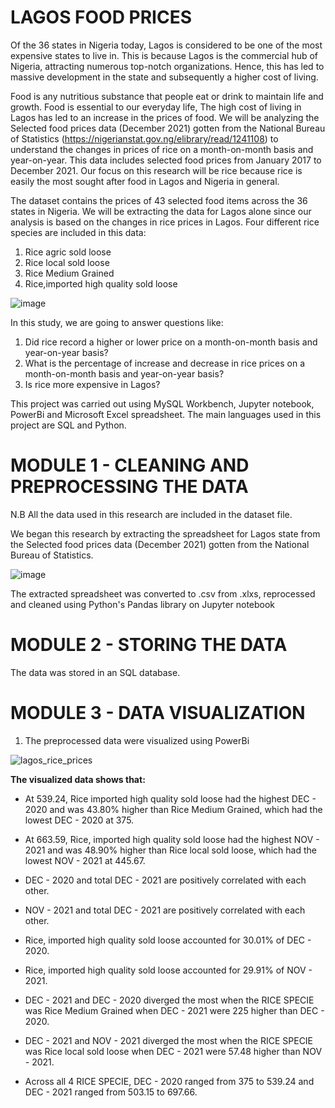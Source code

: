 # LAGOS FOOD PRICES
Of the 36 states in Nigeria today, Lagos is considered to be one of the most expensive states to live in. This is because Lagos is the commercial hub of Nigeria, attracting numerous top-notch organizations. Hence, this has led to massive development in the state and subsequently a higher cost of living.



Food is any nutritious substance that people eat or drink to maintain life and growth. Food is essential to our everyday life, The high cost of living in Lagos has led to an increase in the prices of food. 
We will be analyzing the Selected food prices data (December 2021) gotten from the National Bureau of Statistics (https://nigerianstat.gov.ng/elibrary/read/1241108) to understand the changes in prices of rice on a month-on-month basis and year-on-year. 
This data includes selected food prices from January 2017 to December 2021.
Our focus on this research will be rice because rice is easily the most sought after food in Lagos and Nigeria in general.



The dataset contains the prices of 43 selected food items across the 36 states in Nigeria. We will be extracting the data for Lagos alone since our analysis is based on the changes in rice prices in Lagos.
Four different rice species are included in this data:
1. Rice agric sold loose
2. Rice local sold loose
3. Rice Medium Grained
4. Rice,imported high quality sold loose

![image](https://user-images.githubusercontent.com/98736158/154783711-aa484c6b-255a-421c-9c60-5942c4d9834c.png)



In this study, we are going to answer questions like: 
1. Did rice record a higher or lower price on a month-on-month basis and year-on-year basis?
2. What is the percentage of increase and decrease in rice prices on a month-on-month basis and year-on-year basis?
3. Is rice more expensive in Lagos?



This project was carried out using MySQL Workbench, Jupyter notebook, PowerBi and Microsoft Excel spreadsheet. The main languages used in this project are SQL and Python.



# MODULE 1 - CLEANING AND PREPROCESSING THE DATA



N.B All the data used in this research are included in the dataset file.



We began this research by extracting the spreadsheet for Lagos state from the Selected food prices data (December 2021) gotten from the National Bureau of Statistics.



![image](https://user-images.githubusercontent.com/98736158/154784262-fff2f5ea-1919-4002-82c5-668b9b730ab8.png)



The extracted spreadsheet was converted to .csv from .xlxs, reprocessed and cleaned using Python's Pandas library on Jupyter notebook


# MODULE 2 - STORING THE DATA



The data was stored in an SQL database.


# MODULE 3 - DATA VISUALIZATION
1. The preprocessed data were visualized using PowerBi



![lagos_rice_prices](https://user-images.githubusercontent.com/98736158/154831880-63f1beb9-5593-435f-bb98-7cb46b7ef6fa.JPG)



**The visualized data shows that:**



- At 539.24, Rice imported high quality sold loose had the highest DEC - 2020 and was 43.80% higher than Rice Medium Grained, which had the lowest DEC - 2020 at 375.



- At 663.59, Rice, imported high quality sold loose had the highest NOV - 2021 and was 48.90% higher than Rice local sold loose, which had the lowest NOV - 2021 at 445.67.



- DEC - 2020 and total DEC - 2021 are positively correlated with each other.



- NOV - 2021 and total DEC - 2021 are positively correlated with each other.



- Rice, imported high quality sold loose accounted for 30.01% of DEC - 2020.



- Rice, imported high quality sold loose accounted for 29.91% of NOV - 2021.



- DEC - 2021 and DEC - 2020 diverged the most when the RICE SPECIE was Rice Medium Grained when DEC - 2021 were 225 higher than DEC - 2020.



- DEC - 2021 and NOV - 2021 diverged the most when the RICE SPECIE was Rice local sold loose when DEC - 2021 were 57.48 higher than NOV - 2021.



- Across all 4 RICE SPECIE, DEC - 2020 ranged from 375 to 539.24 and DEC - 2021 ranged from 503.15 to 697.66.

